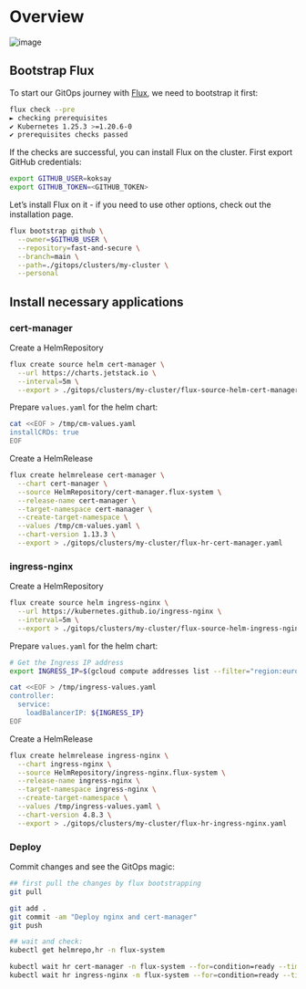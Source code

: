 # Overview

![image](https://github.com/koksay/fast-and-secure/assets/4434544/461d87c3-c618-4b3e-ae46-aa67b37dfd08)


## Bootstrap Flux

To start our GitOps journey with [Flux](https://fluxcd.io/), we need to bootstrap it first:

```bash
flux check --pre
► checking prerequisites
✔ Kubernetes 1.25.3 >=1.20.6-0
✔ prerequisites checks passed
```

If the checks are successful, you can install Flux on the cluster. First export GitHub credentials:

```bash
export GITHUB_USER=koksay
export GITHUB_TOKEN=<GITHUB_TOKEN>
```

Let’s install Flux on it - if you need to use other options, check out the installation page.

```bash
flux bootstrap github \
  --owner=$GITHUB_USER \
  --repository=fast-and-secure \
  --branch=main \
  --path=./gitops/clusters/my-cluster \
  --personal
```

## Install necessary applications

### cert-manager

Create a HelmRepository

```bash
flux create source helm cert-manager \
  --url https://charts.jetstack.io \
  --interval=5m \
  --export > ./gitops/clusters/my-cluster/flux-source-helm-cert-manager-chart.yaml
```

Prepare `values.yaml` for the helm chart:

```bash
cat <<EOF > /tmp/cm-values.yaml
installCRDs: true
EOF
```

Create a HelmRelease

```bash
flux create helmrelease cert-manager \
  --chart cert-manager \
  --source HelmRepository/cert-manager.flux-system \
  --release-name cert-manager \
  --target-namespace cert-manager \
  --create-target-namespace \
  --values /tmp/cm-values.yaml \
  --chart-version 1.13.3 \
  --export > ./gitops/clusters/my-cluster/flux-hr-cert-manager.yaml
```

### ingress-nginx

Create a HelmRepository

```bash
flux create source helm ingress-nginx \
  --url https://kubernetes.github.io/ingress-nginx \
  --interval=5m \
  --export > ./gitops/clusters/my-cluster/flux-source-helm-ingress-nginx-chart.yaml
```

Prepare `values.yaml` for the helm chart:

```bash
# Get the Ingress IP address
export INGRESS_IP=$(gcloud compute addresses list --filter="region:europe-west1" --filter="name=fast-and-secure-addr" --format="get(address)")

cat <<EOF > /tmp/ingress-values.yaml
controller:
  service:
    loadBalancerIP: ${INGRESS_IP}
EOF
```

Create a HelmRelease

```bash
flux create helmrelease ingress-nginx \
  --chart ingress-nginx \
  --source HelmRepository/ingress-nginx.flux-system \
  --release-name ingress-nginx \
  --target-namespace ingress-nginx \
  --create-target-namespace \
  --values /tmp/ingress-values.yaml \
  --chart-version 4.8.3 \
  --export > ./gitops/clusters/my-cluster/flux-hr-ingress-nginx.yaml
```

### Deploy

Commit changes and see the GitOps magic:

```bash
## first pull the changes by flux bootstrapping
git pull

git add .
git commit -am "Deploy nginx and cert-manager"
git push

## wait and check:
kubectl get helmrepo,hr -n flux-system

kubectl wait hr cert-manager -n flux-system --for=condition=ready --timeout=600s
kubectl wait hr ingress-nginx -n flux-system --for=condition=ready --timeout=600s
```
